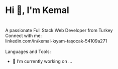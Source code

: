 ## <h1> Hi 👋, I'm Kemal <h1/>
A passionate Full Stack Web Developer from Turkey
<br/>
Connect with me:
<br/>
linkedin.com/in/kemal-kıyam-taşocak-54109a271
<br/>
<br/>
Languages and Tools:
<br/>
- 🔭 I’m currently working on ...


<!--
**Kemal-TASOCAK/Kemal-TASOCAK** is a ✨ _special_ ✨ repository because its `README.md` (this file) appears on your GitHub profile.

Here are some ideas to get you started:

- 🔭 I’m currently working on ...
- 🌱 I’m currently learning ...
- 👯 I’m looking to collaborate on ...
- 🤔 I’m looking for help with ...
- 💬 Ask me about ...
- 📫 How to reach me: ...
- 😄 Pronouns: ...
- ⚡ Fun fact: ...
-->
